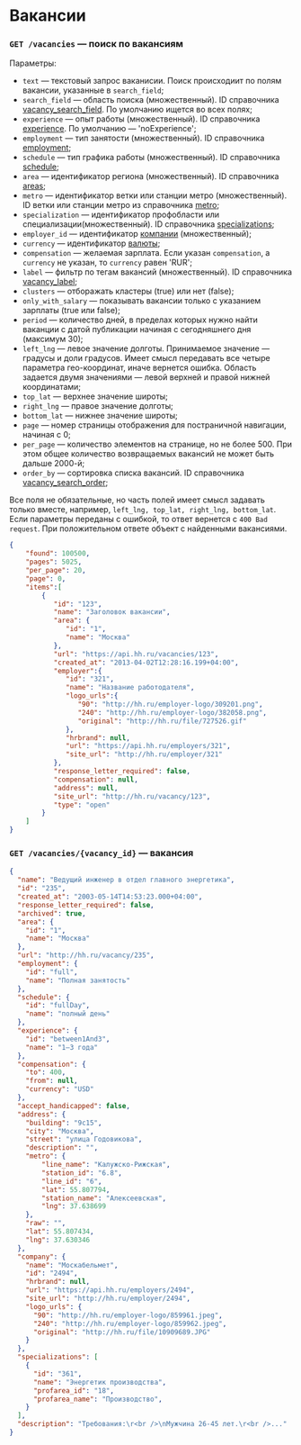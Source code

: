 # Вакансии

### `GET /vacancies` — поиск по вакансиям
Параметры:
* `text` — текстовый запрос ваканисии. Поиск происходиит по полям вакансии, указанные в `search_field`;
* `search_field` — область поиска (множественный).
  ID справочника [vacancy_search_field](dictionaries.md#vacancy_search_field).
  По умолчанию ищется во всех полях;
* `experience` — опыт работы (множественный).
  ID справочника [experience](dictionaries.md#experience). По умолчанию — 'noExperience';
* `employment` — тип занятости (множественный).
  ID справочника [employment](dictionaries.md#employment);
* `schedule` — тип графика работы (множественный).
  ID справочника [schedule](dictionaries.md#schedule);
* `area` — идентификатор региона (множественный). ID справочника [areas](areas.md);
* `metro` — идентификатор ветки или станции метро (множественный).
  ID ветки или станции метро из справочника [metro](metro.md);
* `specialization` — идентификатор профобласти или специализации(множественный).
  ID справочника [specializations](specializations.md);
* `employer_id` — идентификатор [компании](employers.md) (множественный);
* `currency` — идентификатор [валюты](dictionaries.md#currency);
* `compensation` — желаемая зарплата. Если указан `compensation`,
  а `currency` не указан, то `currency` равен 'RUR';
* `label` — фильтр по тегам вакансий (множественный). ID справочника [vacancy_label](dictionaries.md#vacancy_label);
* `clusters` — отборажать кластеры (true) или нет (false);
* `only_with_salary` — показывать вакансии только с указанием зарплаты (true или false);
* `period` — количество дней, в пределах которых нужно найти ваканции с датой публикации начиная
  с сегодняшнего дня (максимум 30);
* `left_lng` — левое значение долготы. Принимаемое значение — градусы и доли градусов.
  Имеет смысл передавать все четыре параметра гео-координат, иначе вернется ошибка.
  Область задается двумя значениями — левой верхней и правой нижней координатами;
* `top_lat` — верхнее значение широты;
* `right_lng` — правое значение долготы;
* `bottom_lat` — нижнее значение широты;
* `page` — номер страницы отображения для постраничной навигации, начиная с 0;
* `per_page` — количество элементов на странице, но не более 500.
  При этом общее количество возвращаемых вакансий не может быть дальше 2000-й;
* `order_by` — сортировка списка вакансий. ID справочника [vacancy_search_order](dictionaries.md#vacancy_search_order);

Все поля не обязательные, но часть полей имеет смысл задавать только вместе, например,
`left_lng, top_lat, right_lng, bottom_lat`.
Если параметры переданы с ошибкой, то ответ вернется с `400 Bad request`.
При положительном ответе объект с найденными вакансиями.

```json
{
    "found": 100500,
    "pages": 5025,
    "per_page": 20,
    "page": 0,
    "items":[
        {
           "id": "123",
           "name": "Заголовок вакансии",
           "area": {
              "id": "1",
              "name": "Москва"
           },
           "url": "https://api.hh.ru/vacancies/123",
           "created_at": "2013-04-02T12:28:16.199+04:00",
           "employer":{
              "id": "321",
              "name": "Название работодателя",
              "logo_urls":{
                 "90": "http://hh.ru/employer-logo/309201.png",
                 "240": "http://hh.ru/employer-logo/382058.png",
                 "original": "http://hh.ru/file/727526.gif"
              },
              "hrbrand": null,
              "url": "https://api.hh.ru/employers/321",
              "site_url": "http://hh.ru/employer/321"
           },
           "response_letter_required": false,
           "compensation": null,
           "address": null,
           "site_url": "http://hh.ru/vacancy/123",
           "type": "open"
        }
    ]
}
```


### `GET /vacancies/{vacancy_id}` — вакансия

```json
{
  "name": "Ведущий инженер в отдел главного энергетика",
  "id": "235",
  "created_at": "2003-05-14T14:53:23.000+04:00",
  "response_letter_required": false,
  "archived": true,
  "area": {
    "id": "1",
    "name": "Москва"
  },
  "url": "http://hh.ru/vacancy/235",
  "employment": {
    "id": "full",
    "name": "Полная занятость"
  },
  "schedule": {
    "id": "fullDay",
    "name": "полный день"
  },
  "experience": {
    "id": "between1And3",
    "name": "1–3 года"
  },
  "compensation": {
    "to": 400,
    "from": null,
    "currency": "USD"
  },
  "accept_handicapped": false,
  "address": {
    "building": "9с15",
    "city": "Москва",
    "street": "улица Годовикова",
    "description": "",
    "metro": {
        "line_name": "Калужско-Рижская",
        "station_id": "6.8",
        "line_id": "6",
        "lat": 55.807794,
        "station_name": "Алексеевская",
        "lng": 37.638699
    },
    "raw": "",
    "lat": 55.807434,
    "lng": 37.630346
  },
  "company": {
    "name": "Москабельмет",
    "id": "2494",
    "hrbrand": null,
    "url": "https://api.hh.ru/employers/2494",
    "site_url": "http://hh.ru/employer/2494",
    "logo_urls": {
      "90": "http://hh.ru/employer-logo/859961.jpeg",
      "240": "http://hh.ru/employer-logo/859962.jpeg",
      "original": "http://hh.ru/file/10909689.JPG"
    }
  },
  "specializations": [
    {
      "id": "361",
      "name": "Энергетик производства",
      "profarea_id": "18",
      "profarea_name": "Производство",
    }
  ],
  "description": "Требования:\r<br />\nМужчина 26-45 лет.\r<br />..."
}
```
